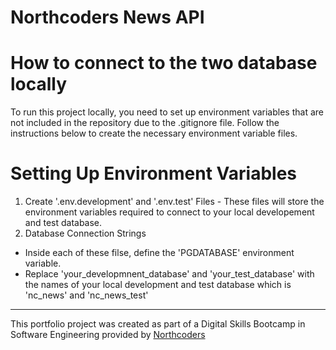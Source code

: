 # Northcoders News API

# How to connect to the two database locally
To run this project locally, you need to set up environment variables that are not included in the repository due to the .gitignore file. Follow the instructions below to create the necessary environment variable files.

# Setting Up Environment Variables
1. Create '.env.development' and '.env.test' Files - These files will store the environment variables required to connect to your local developement and test database.
2. Database Connection Strings 
- Inside each of these filse, define the 'PGDATABASE' environment variable. 
- Replace 'your_developmnent_database' and 'your_test_database' with the names of your local development and test database which is 'nc_news' and 'nc_news_test'

--- 

This portfolio project was created as part of a Digital Skills Bootcamp in Software Engineering provided by [Northcoders](https://northcoders.com/)

